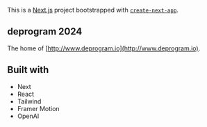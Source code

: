 This is a [Next.js](https://nextjs.org/) project bootstrapped with [`create-next-app`](https://github.com/vercel/next.js/tree/canary/packages/create-next-app).

## deprogram 2024


The home of [http://www.deprogram.io](http://www.deprogram.io).

## Built with

- Next
- React
- Tailwind
- Framer Motion
- OpenAI

